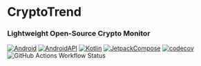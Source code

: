 # CryptoTrend

### Lightweight Open-Source Crypto Monitor

[![Android](https://img.shields.io/badge/Android-grey?logo=android&style=flat)](https://www.android.com/)
[![AndroidAPI](https://img.shields.io/badge/API-26%2B-brightgreen.svg?style=flat)](https://www.android.com/)
[![Kotlin](https://img.shields.io/badge/kotlin-2.0.0-blue.svg?logo=kotlin)](https://kotlinlang.org)
[![JetpackCompose](https://img.shields.io/badge/Jetpack%20Compose-1.9.0-yellow)](https://developer.android.com/jetpack/compose)
[![codecov](https://codecov.io/gh/gustavoterras/CryptoTrend/graph/badge.svg?token=2TKVWMR3ZB)](https://codecov.io/gh/gustavoterras/CryptoTrend)
![GitHub Actions Workflow Status](https://img.shields.io/github/actions/workflow/status/gustavoterras/CryptoTrend/android.yml)
